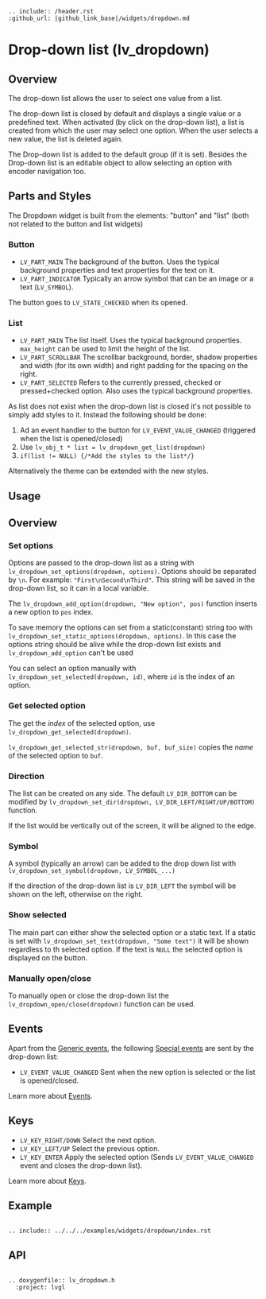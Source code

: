 ```eval_rst
.. include:: /header.rst 
:github_url: |github_link_base|/widgets/dropdown.md
```
# Drop-down list (lv_dropdown)


## Overview

The drop-down list allows the user to select one value from a list. 

The drop-down list is closed by default and displays a single value or a predefined text. 
When activated (by click on the drop-down list), a list is created from which the user may select one option. 
When the user selects a new value, the list is deleted again.

The Drop-down list is added to the default group (if it is set). Besides the Drop-down list is an editable object to allow selecting an option with encoder navigation too.

## Parts and Styles
The Dropdown widget is built from the elements: "button" and "list" (both not related to the button and list widgets)

### Button
- `LV_PART_MAIN` The background of the button. Uses the typical background properties and text properties for the text on it.
- `LV_PART_INDICATOR` Typically an arrow symbol that can be an image or a text (`LV_SYMBOL`).

The button goes to `LV_STATE_CHECKED` when its opened.

### List
- `LV_PART_MAIN` The list itself. Uses the typical background properties. `max_height` can be used to limit the height of the list. 
- `LV_PART_SCROLLBAR` The scrollbar background, border, shadow properties and width (for its own width) and right padding for the spacing on the right.
- `LV_PART_SELECTED` Refers to the currently pressed, checked or pressed+checked option. Also uses the typical background properties. 

As list does not exist when the drop-down list is closed it's not possible to simply add styles to it.
Instead the following should be done:
1. Ad an event handler to the button for `LV_EVENT_VALUE_CHANGED` (triggered when the list is opened/closed)
2. Use `lv_obj_t * list = lv_dropdown_get_list(dropdown)`
3. `if(list != NULL) {/*Add the styles to the list*/}`

Alternatively the theme can be extended with the new styles. 
 
## Usage

## Overview

### Set options
Options are passed to the drop-down list as a string with `lv_dropdown_set_options(dropdown, options)`. Options should be separated by `\n`. For example: `"First\nSecond\nThird"`. This string will be saved in the drop-down list, so it can in a local variable.

The `lv_dropdown_add_option(dropdown, "New option", pos)` function inserts a new option to `pos` index.

To save memory the options can set from a static(constant) string too with `lv_dropdown_set_static_options(dropdown, options)`. 
In this case the options string should be alive while the drop-down list exists and `lv_dropdown_add_option` can't be used

You can select an option manually with `lv_dropdown_set_selected(dropdown, id)`, where `id` is the index of an option.

### Get selected option
The get the *index* of the selected option, use `lv_dropdown_get_selected(dropdown)`.

`lv_dropdown_get_selected_str(dropdown, buf, buf_size)` copies the *name* of the selected option to `buf`.

### Direction
The list can be created on any side. The default `LV_DIR_BOTTOM` can be modified by `lv_dropdown_set_dir(dropdown, LV_DIR_LEFT/RIGHT/UP/BOTTOM)` function.

If the list would be vertically out of the screen, it will be aligned to the edge.

### Symbol
A symbol (typically an arrow) can be added to the drop down list with `lv_dropdown_set_symbol(dropdown, LV_SYMBOL_...)`

If the direction of the drop-down list is  `LV_DIR_LEFT` the symbol will be shown on the left, otherwise on the right.

### Show selected
The main part can either show the selected option or a static text. If a static is set with `lv_dropdown_set_text(dropdown, "Some text")` it will be shown regardless to th selected option.
If the text is `NULL` the selected option is displayed on the button.

### Manually open/close
To manually open or close the drop-down list the `lv_dropdown_open/close(dropdown)` function can be used.

## Events
Apart from the [Generic events](../overview/event.html#generic-events), the following [Special events](../overview/event.html#special-events) are sent by the drop-down list:
- `LV_EVENT_VALUE_CHANGED` Sent when the new option is selected or the list is opened/closed.

Learn more about [Events](/overview/event).

## Keys
- `LV_KEY_RIGHT/DOWN` Select the next option.
- `LV_KEY_LEFT/UP` Select the previous option.
- `LY_KEY_ENTER` Apply the selected option (Sends `LV_EVENT_VALUE_CHANGED` event and closes the drop-down list).

Learn more about [Keys](/overview/indev).

## Example

```eval_rst

.. include:: ../../../examples/widgets/dropdown/index.rst

```

## API

```eval_rst

.. doxygenfile:: lv_dropdown.h
  :project: lvgl

```
